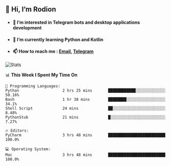 ## 👋 Hi, I’m Rodion
- #### 👀 I’m interested in Telegram bots and desktop applications development
- #### 🌱 I’m currently learning Python and Kotlin
- #### 📫 How to reach me : [Email](mailto:me@lavn.ml), [Telegram](https://t.me/fast_geek)

![Stats](https://github-readme-stats.vercel.app/api?username=fast-geek&show_icons=true&theme=github_dark&hide_border=true&hide=issues&count_private=true&layout=compact)


<!--START_SECTION:waka-->
📊 **This Week I Spent My Time On** 

```text
💬 Programming Languages: 
Python                   2 hrs 25 mins       ████████████░░░░░░░░░░░░░   50.16% 
Bash                     1 hr 38 mins        ████████░░░░░░░░░░░░░░░░░   34.1% 
Shell Script             24 mins             ██░░░░░░░░░░░░░░░░░░░░░░░   8.48% 
PythonStub               21 mins             █░░░░░░░░░░░░░░░░░░░░░░░░   7.27%

🔥 Editors: 
PyCharm                  3 hrs 48 mins       █████████████████████████   100.0%

💻 Operating System: 
Mac                      3 hrs 48 mins       █████████████████████████   100.0%

```


<!--END_SECTION:waka-->

